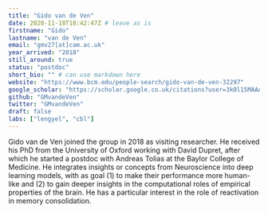 ```yaml
---
title: "Gido van de Ven"
date: 2020-11-18T18:42:47Z # leave as is
firstname: "Gido"
lastname: "van de Ven"
email: "gmv27[at]cam.ac.uk"
year_arrived: "2018"
still_around: true
status: "postdoc"
short_bio: "" # can use markdown here
website: "https://www.bcm.edu/people-search/gido-van-de-ven-32297"
google_scholar: "https://scholar.google.co.uk/citations?user=3k0l15MAAAAJ&hl=en"
github: "GMvandeVen"
twitter: "GMvandeVen"
draft: false
labs: ["lengyel", "cbl"]
---
```

Gido van de Ven joined the group in 2018 as visiting researcher. He received his PhD from the University of Oxford working with David Dupret, after which he started a postdoc with Andreas Tolias at the Baylor College of Medicine. He integrates insights or concepts from Neuroscience into deep learning models, with as goal (1) to make their performance more human-like and (2) to gain deeper insights in the computational roles of empirical properties of the brain. He has a particular interest in the role of reactivation in memory consolidation.